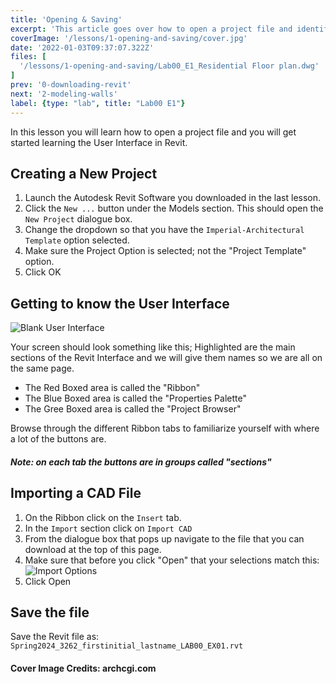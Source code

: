 ```yaml
---
title: 'Opening & Saving'
excerpt: 'This article goes over how to open a project file and identifies the main User Interface components.'
coverImage: '/lessons/1-opening-and-saving/cover.jpg'
date: '2022-01-03T09:37:07.322Z'
files: [
  '/lessons/1-opening-and-saving/Lab00_E1_Residential Floor plan.dwg'
]
prev: '0-downloading-revit'
next: '2-modeling-walls'
label: {type: "lab", title: "Lab00 E1"}
---
```


In this lesson you will learn how to open a project file and you will get started learning the User Interface in Revit.

## Creating a New Project

1. Launch the Autodesk Revit Software you downloaded in the last lesson.
2. Click the ``New ...`` button under the Models section. This should open the ``New Project`` dialogue box.
3. Change the dropdown so that you have the ``Imperial-Architectural Template`` option selected.
4. Make sure the Project Option is selected; not the "Project Template" option.
5. Click OK

## Getting to know the User Interface

![Blank User Interface](/lessons/1-opening-and-saving/interface.png)

Your screen should look something like this; Highlighted are the main sections of the Revit Interface and we will give them names so we are all on the same page.

- The Red Boxed area is called the "Ribbon"
- The Blue Boxed area is called the "Properties Palette"
- The Gree Boxed area is called the "Project Browser"

Browse through the different Ribbon tabs to familiarize yourself with where a lot of the buttons are.

##### Note: on each tab the buttons are in groups called "sections"

## Importing a CAD File

1. On the Ribbon click on the ``Insert`` tab.
2. In the ``Import`` section click on ``Import CAD``
3. From the dialogue box that pops up navigate to the file that you can download at the top of this page.
4. Make sure that before you click "Open" that your selections match this:
![Import Options](/lessons/1-opening-and-saving/import-options.png)
5. Click Open

## Save the file

Save the Revit file as: ``Spring2024_3262_firstinitial_lastname_LAB00_EX01.rvt``

#### Cover Image Credits: archcgi.com